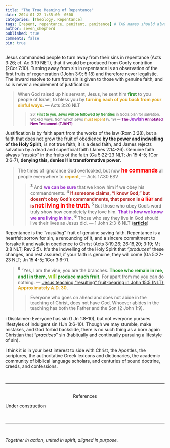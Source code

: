 ```yaml
---
title: "The True Meaning of Repentance"
date: 2024-01-22 1:35:00 -0500
categories: [Theology, Repentance]
tags: [repent, repentance, penitent, penitence] # TAG names should always be lowercase
author: seven_shepherd
published: true
comments: false
pin: true
---
```


Jesus commanded people to turn away from their sins in repentance (Acts 3:26; cf. Ac 3:19 NET), that it would be produced from Godly contrition (2Cor 7:10). Turning away from sin in repentance is an observation of the first fruits of regeneration (1John 3:9; 5:18) and therefore never legalistic. The inward resolve to turn from sin is given to those with genuine faith, and so is never a requirement of justification.

<!-- > Therefore repent and <span style="font-weight:bold;color:Goldenrod;">turn back</span> so that your sins may be wiped out, &mdash; Acts 3:19 NET
>
>> <span style="font-size:0.8em;">3:19 Repent . . . and turn to God. <span style="font-size:1.2em;font-weight:bold;color:Goldenrod;">Repentance is turning away from sin.</span> Faith is turning to God for salvation. See 2:38 and note. times of refreshing. The blessings and glories of the Messianic age, synonymous with “the time . . . for God to restore everything” (v. 21). Though the kingdom of God has been inaugurated through the life, death, and resurrection of Jesus, it is yet to be consummated in the future. &mdash; The NIV <span style="font-weight:bold;color:Purple;">Biblical Theology Study Bible,</span> <span style="font-size:1.2em;font-weight:bold;color:DarkOrchid;">165 scholars</span> <span style="font-weight:bold;color:Purple;">(100+ NIV; 65 Study); Universities of Cambridge, Oxford, Harvard, Yale, California, London, Belfast, Claremont, Denver, Westminister, & Dallas.</span></span> -->

> When God raised up his servant, Jesus, he sent him <span style="font-weight:bold;color:ForestGreen;">first</span> to you people of Israel, to bless you by <span style="font-weight:bold;color:Goldenrod;">turning each of you back from your sinful ways</span>. &mdash; Acts 3:26 NLT
>
>> <span style="font-size:0.8em;">26: <span style="font-weight:bold;color:ForestGreen;">First to you, Jews will be followed by Gentiles</span> in God’s plan for salvation. Wicked ways, from which Jews <span style="font-weight:bold;color:Goldenrod;">must repent</span> (v. 19) &mdash; <span style="font-weight:bold;color:Purple;">The <span style="font-size:1.2em;font-weight:bold;color:DarkOrchid;">Jewish</span> Annotated New Testament (TJANT)</span></span>

Justification is by faith apart from the works of the law (Rom 3:28), but a faith that does not grow the fruit of obedience **by the power and indwelling of the Holy Spirit**, is not true faith; it is a dead faith, and James rejects salvation by a dead and superficial faith (James 2:14-26). Genuine faith always *&ldquo;results&rdquo;* in the fruits of the faith (Ga 5:22-23 NLT; Jn 15:4-5; 1Cor 3:6-7), **denying this, denies His transformative power**.

> The times of ignorance God overlooked, but now <span style="font-size:1.2em;font-weight:bold;color:Red;">he commands</span> all people everywhere to <span style="font-weight:bold;color:Goldenrod;">repent</span>, &mdash; Acts 17:30 ESV
>
>> <sup style="font-weight:bold;">3</sup> And <span style="font-weight:bold;color:DarkOrchid;">we can be sure</span> that we know him if we obey his commandments. <sup style="font-weight:bold;">4</sup> <span style="font-weight:bold;color:FireBrick;">If someone claims, “I know God,” but doesn’t obey God’s commandments, that person is <span style="font-size:1.2em;color:Red;">a liar</span> and is <span style="font-size:1.2em;color:Red;">not living in the truth</span>.</span> <sup style="font-weight:bold;">5</sup> But those who obey God’s word truly show how completely they love him. <span style="font-weight:bold;color:DarkOrchid;">That is how we know we are living in him.</span> <sup style="font-weight:bold;">6</sup> Those who say they live in God should live their lives as Jesus did. &mdash; 1 John 2:3-6 NLT ([**article**](https://sevenshepherd.github.io/1-John-2-4/))

Repentance is the &ldquo;*resulting*&rdquo; fruit of genuine saving faith. Repentance is a heartfelt sorrow for sin, a renouncing of it, and a sincere commitment to forsake it and walk in obedience to Christ (Acts 3:19,26; 26:18,20; 3:19; Mt 3:8 NLT; Rev 2:5). It's the indwelling of the Holy Spirit that *&ldquo;produces&rdquo;* these changes, and rest assured, if your faith is genuine, they will come (Ga 5:22-23 NLT; Jn 15:4-5; 1Cor 3:6-7).

> <sup style="font-weight:bold;">5</sup> “Yes, I am the vine; you are the branches. <span style="font-weight:bold;color:ForestGreen;">Those who remain in me, and I in them, <span style="font-size:1.2em;color:YellowGreen;">will</span> produce much fruit.</span> For apart from me you can do nothing. &mdash; [Jesus teaching &ldquo;resulting&rdquo; fruit-bearing in John 15:5 (NLT),](https://sevenshepherd.github.io/fruits/) <span style="font-weight:bold;color:Goldenrod;">Approximately A.D. 30</span>.
>
>> Everyone who goes on ahead and does not abide in the teaching of Christ, does not have God. Whoever abides in the teaching has both the Father and the Son (2 John 1:9).

ℹ️ Disclaimer: Everyone has sin (1 Jn 1:8–10), but not everyone pursues lifestyles of indulgent sin (1Jn 3:6-10). Though we may stumble, make mistakes, and God forbid backslide, there is no such thing as a born again Christian that &ldquo;*practices*&rdquo; sin (habitually and continually pursuing a lifestyle of sin).

I think it is in your best interest to side with Christ, the Apostles, the scriptures, the authoritative Greek lexicons and dictionaries, the academic community of biblical language scholars, and centuries of sound doctrine, creeds, and confessions.

<br>

---

<br>

<div style="text-align:center;">References</div>

<span></span>

Under construction

<br>

---

<br>

*Together in action, united in spirit, aligned in purpose.*

<script>
    var refTagger = {
        settings: {
            bibleVersion: 'NLT',
            tooltipStyle: 'dark'
        }
    };

    (function(d, t) {
        var n=d.querySelector('[nonce]');
        refTagger.settings.nonce = n && (n.nonce||n.getAttribute('nonce'));
        var g = d.createElement(t), s = d.getElementsByTagName(t)[0];
        g.src = 'https://api.reftagger.com/v2/RefTagger.js';
        g.nonce = refTagger.settings.nonce;
        s.parentNode.insertBefore(g, s);
    }(document, 'script'));
</script>
